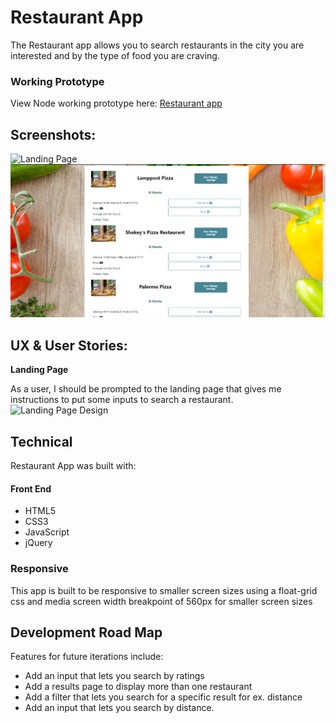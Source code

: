 # Restaurant App

The Restaurant app allows you to search restaurants in the city you are interested and by the type of food you are craving.

### Working Prototype

View Node working prototype here: [Restaurant app](https://rampageftw.github.io/RestaurantApiProject) 



## Screenshots:

![Landing Page](/screenshots/main-site.png)
![Results Page](/screenshots/results-page.png)


## UX & User Stories:

**Landing Page** 

As a user, I should be prompted to the landing page that gives me instructions to put some inputs to search a restaurant.
![Landing Page Design](/screenshots/wireframes/wire-frame-landing-page.png)

## Technical

Restaurant App was built with:

#### Front End

* HTML5
* CSS3
* JavaScript 
* jQuery 


### Responsive
This app is built to be responsive to smaller screen sizes using a float-grid css and media screen width breakpoint of 560px for smaller screen sizes



## Development Road Map
Features for future iterations include: 
- Add an input that lets you search by ratings
- Add a results page to display more than one restaurant
- Add a filter that lets you search for a specific result for ex. distance
- Add an input that lets you search by distance.

